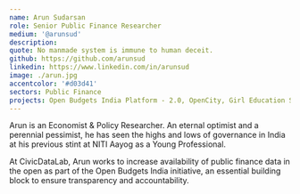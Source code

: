 ```yaml
---
name: Arun Sudarsan
role: Senior Public Finance Researcher
medium: '@arunsud'
description:
quote: No manmade system is immune to human deceit.
github: https://github.com/arunsud
linkedin: https://www.linkedin.com/in/arunsud
image: ./arun.jpg
accentcolor: '#d03d41'
sectors: Public Finance
projects: Open Budgets India Platform - 2.0, OpenCity, Girl Education Spending Tracker
---
```


Arun is an Economist & Policy Researcher. An eternal optimist and a perennial pessimist, he has seen the highs and lows of governance in India at his previous stint at NITI Aayog as a Young Professional.

At CivicDataLab, Arun works to increase availability of public finance data in the open as part of the Open Budgets India initiative, an essential building block to ensure transparency and accountability.
